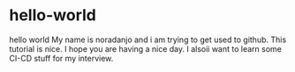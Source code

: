 # hello-world
hello world
My name is noradanjo and i am trying to get used to github. This tutorial is nice. I hope you are having a nice day. 
I alsoii want to learn some CI-CD stuff for my interview.

